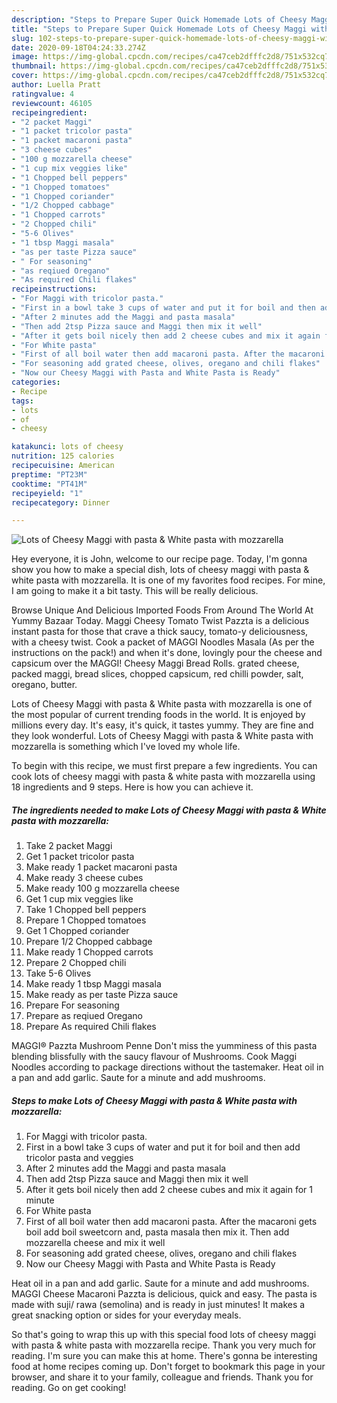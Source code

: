 ```yaml
---
description: "Steps to Prepare Super Quick Homemade Lots of Cheesy Maggi with pasta &amp;amp; White pasta with mozzarella"
title: "Steps to Prepare Super Quick Homemade Lots of Cheesy Maggi with pasta &amp;amp; White pasta with mozzarella"
slug: 102-steps-to-prepare-super-quick-homemade-lots-of-cheesy-maggi-with-pasta-and-amp-white-pasta-with-mozzarella
date: 2020-09-18T04:24:33.274Z
image: https://img-global.cpcdn.com/recipes/ca47ceb2dfffc2d8/751x532cq70/lots-of-cheesy-maggi-with-pasta-white-pasta-with-mozzarella-recipe-main-photo.jpg
thumbnail: https://img-global.cpcdn.com/recipes/ca47ceb2dfffc2d8/751x532cq70/lots-of-cheesy-maggi-with-pasta-white-pasta-with-mozzarella-recipe-main-photo.jpg
cover: https://img-global.cpcdn.com/recipes/ca47ceb2dfffc2d8/751x532cq70/lots-of-cheesy-maggi-with-pasta-white-pasta-with-mozzarella-recipe-main-photo.jpg
author: Luella Pratt
ratingvalue: 4
reviewcount: 46105
recipeingredient:
- "2 packet Maggi"
- "1 packet tricolor pasta"
- "1 packet macaroni pasta"
- "3 cheese cubes"
- "100 g mozzarella cheese"
- "1 cup mix veggies like"
- "1 Chopped bell peppers"
- "1 Chopped tomatoes"
- "1 Chopped coriander"
- "1/2 Chopped cabbage"
- "1 Chopped carrots"
- "2 Chopped chili"
- "5-6 Olives"
- "1 tbsp Maggi masala"
- "as per taste Pizza sauce"
- " For seasoning"
- "as reqiued Oregano"
- "As required Chili flakes"
recipeinstructions:
- "For Maggi with tricolor pasta."
- "First in a bowl take 3 cups of water and put it for boil and then add tricolor pasta and veggies"
- "After 2 minutes add the Maggi and pasta masala"
- "Then add 2tsp Pizza sauce and Maggi then mix it well"
- "After it gets boil nicely then add 2 cheese cubes and mix it again for 1 minute"
- "For White pasta"
- "First of all boil water then add macaroni pasta. After the macaroni gets boil add boil sweetcorn and, pasta masala then mix it. Then add mozzarella cheese and mix it well"
- "For seasoning add grated cheese, olives, oregano and chili flakes"
- "Now our Cheesy Maggi with Pasta and White Pasta is Ready"
categories:
- Recipe
tags:
- lots
- of
- cheesy

katakunci: lots of cheesy 
nutrition: 125 calories
recipecuisine: American
preptime: "PT23M"
cooktime: "PT41M"
recipeyield: "1"
recipecategory: Dinner

---
```



![Lots of Cheesy Maggi with pasta &amp; White pasta with mozzarella](https://img-global.cpcdn.com/recipes/ca47ceb2dfffc2d8/751x532cq70/lots-of-cheesy-maggi-with-pasta-white-pasta-with-mozzarella-recipe-main-photo.jpg)

Hey everyone, it is John, welcome to our recipe page. Today, I'm gonna show you how to make a special dish, lots of cheesy maggi with pasta &amp; white pasta with mozzarella. It is one of my favorites food recipes. For mine, I am going to make it a bit tasty. This will be really delicious.

Browse Unique And Delicious Imported Foods From Around The World At Yummy Bazaar Today. Maggi Cheesy Tomato Twist Pazzta is a delicious instant pasta for those that crave a thick saucy, tomato-y deliciousness, with a cheesy twist. Cook a packet of MAGGI Noodles Masala (As per the instructions on the pack!) and when it&#39;s done, lovingly pour the cheese and capsicum over the MAGGI! Cheesy Maggi Bread Rolls. grated cheese, packed maggi, bread slices, chopped capsicum, red chilli powder, salt, oregano, butter.

Lots of Cheesy Maggi with pasta &amp; White pasta with mozzarella is one of the most popular of current trending foods in the world. It is enjoyed by millions every day. It's easy, it's quick, it tastes yummy. They are fine and they look wonderful. Lots of Cheesy Maggi with pasta &amp; White pasta with mozzarella is something which I've loved my whole life.


To begin with this recipe, we must first prepare a few ingredients. You can cook lots of cheesy maggi with pasta &amp; white pasta with mozzarella using 18 ingredients and 9 steps. Here is how you can achieve it.

<!--inarticleads1-->

##### The ingredients needed to make Lots of Cheesy Maggi with pasta &amp; White pasta with mozzarella:

1. Take 2 packet Maggi
1. Get 1 packet tricolor pasta
1. Make ready 1 packet macaroni pasta
1. Make ready 3 cheese cubes
1. Make ready 100 g mozzarella cheese
1. Get 1 cup mix veggies like
1. Take 1 Chopped bell peppers
1. Prepare 1 Chopped tomatoes
1. Get 1 Chopped coriander
1. Prepare 1/2 Chopped cabbage
1. Make ready 1 Chopped carrots
1. Prepare 2 Chopped chili
1. Take 5-6 Olives
1. Make ready 1 tbsp Maggi masala
1. Make ready as per taste Pizza sauce
1. Prepare  For seasoning
1. Prepare as reqiued Oregano
1. Prepare As required Chili flakes


MAGGI® Pazzta Mushroom Penne Don&#39;t miss the yumminess of this pasta blending blissfully with the saucy flavour of Mushrooms. Cook Maggi Noodles according to package directions without the tastemaker. Heat oil in a pan and add garlic. Saute for a minute and add mushrooms. 

<!--inarticleads2-->

##### Steps to make Lots of Cheesy Maggi with pasta &amp; White pasta with mozzarella:

1. For Maggi with tricolor pasta.
1. First in a bowl take 3 cups of water and put it for boil and then add tricolor pasta and veggies
1. After 2 minutes add the Maggi and pasta masala
1. Then add 2tsp Pizza sauce and Maggi then mix it well
1. After it gets boil nicely then add 2 cheese cubes and mix it again for 1 minute
1. For White pasta
1. First of all boil water then add macaroni pasta. After the macaroni gets boil add boil sweetcorn and, pasta masala then mix it. Then add mozzarella cheese and mix it well
1. For seasoning add grated cheese, olives, oregano and chili flakes
1. Now our Cheesy Maggi with Pasta and White Pasta is Ready


Heat oil in a pan and add garlic. Saute for a minute and add mushrooms. MAGGI Cheese Macaroni Pazzta is delicious, quick and easy. The pasta is made with suji/ rawa (semolina) and is ready in just minutes! It makes a great snacking option or sides for your everyday meals. 

So that's going to wrap this up with this special food lots of cheesy maggi with pasta &amp; white pasta with mozzarella recipe. Thank you very much for reading. I'm sure you can make this at home. There's gonna be interesting food at home recipes coming up. Don't forget to bookmark this page in your browser, and share it to your family, colleague and friends. Thank you for reading. Go on get cooking!
